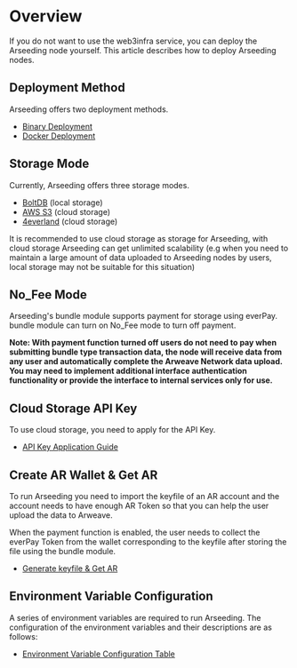 # Overview

If you do not want to use the web3infra service, you can deploy the Arseeding node yourself. This article describes how to deploy Arseeding nodes.

## Deployment Method

Arseeding offers two deployment methods.

- [Binary Deployment](3.start.md#run-with-binary)
- [Docker Deployment](3.start.md#run-with-docker)

## Storage Mode

Currently, Arseeding offers three storage modes.

- [BoltDB](https://github.com/etcd-io/bbolt) (local storage)
- [AWS S3](https://aws.amazon.com/s3/) (cloud storage)
- [4everland](https://docs.4everland.org/hosting/) (cloud storage)

It is recommended to use cloud storage as storage for Arseeding, with cloud storage Arseeding can get unlimited scalability (e.g when you need to maintain a large amount of data uploaded to Arseeding nodes by users, local storage may not be suitable for this situation)

## No_Fee Mode

Arseeding's bundle module supports payment for storage using everPay. bundle module can turn on No_Fee mode to turn off payment.

**Note: With payment function turned off users do not need to pay when submitting bundle type transaction data, the node will receive data from any user and automatically complete the Arweave Network data upload. You may need to implement additional interface authentication functionality or provide the interface to internal services only for use.**

## Cloud Storage API Key

To use cloud storage, you need to apply for the API Key.

- [API Key Application Guide](../other/1.S3API%20Key.md)

## Create AR Wallet & Get AR

To run Arseeding you need to import the keyfile of an AR account and the account needs to have enough AR Token so that you can help the user upload the data to Arweave.

When the payment function is enabled, the user needs to collect the everPay Token from the wallet corresponding to the keyfile after storing the file using the bundle module.

- [Generate keyfile & Get AR](../other/2.getAR.md)

## Environment Variable Configuration

A series of environment variables are required to run Arseeding. The configuration of the environment variables and their descriptions are as follows:

- [Environment Variable Configuration Table](2.config.md)